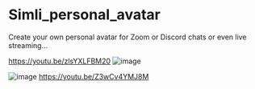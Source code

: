 # Simli_personal_avatar
Create your own personal avatar for Zoom or Discord chats or even live streaming...

https://youtu.be/zlsYXLFBM20
![image](https://github.com/user-attachments/assets/6034b896-bd7f-4385-8bd4-a460d43277a4)

![image](https://github.com/user-attachments/assets/ad419ace-586f-4289-8a87-b6f1c17fbbaa)
https://youtu.be/Z3wCv4YMJ8M
